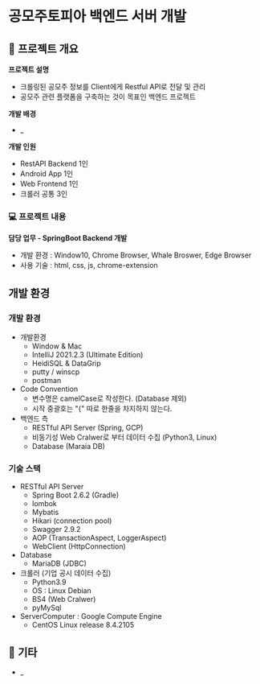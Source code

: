 # 공모주토피아 백엔드 서버 개발

## 📙 프로젝트 개요

**프로젝트 설명**

- 크롤링된 공모주 정보를 Client에게 Restful API로 전달 및 관리
- 공모주 관련 플랫폼을 구축하는 것이 목표인 백엔드 프로젝트

**개발 배경**
- _

**개발 인원**
- RestAPI Backend 1인
- Android App 1인
- Web Frontend 1인
- 크롤러 공통 3인


### 💻 프로젝트 내용

**담당 업무 - SpringBoot Backend 개발**

- 개발 환경 : Window10, Chrome Browser, Whale Broswer, Edge Browser
- 사용 기술 : html, css, js, chrome-extension

## 개발 환경
### 개발 환경
- 개발환경
    - Window & Mac
    - IntelliJ 2021.2.3 (Ultimate Edition)
    - HeidiSQL & DataGrip
    - putty / winscp
    - postman
- Code Convention
    - 변수명은 camelCase로 작성한다. (Database 제외)
    - 시작 중괄호는 "{" 따로 한줄을 차지하지 않는다.
- 백엔드 측
    - RESTful API Server (Spring, GCP)
    - 비동기성 Web Cralwer로 부터 데이터 수집 (Python3, Linux)
    - Database (Maraia DB)


### 기술 스택
- RESTful API Server
    - Spring Boot 2.6.2 (Gradle)
    - lombok
    - Mybatis
    - Hikari (connection pool)
    - Swagger 2.9.2
    - AOP (TransactionAspect, LoggerAspect)
    - WebClient (HttpConnection)
- Database
    - MariaDB (JDBC)
- 크롤러 (기업 공시 데이터 수집)
    - Python3.9
    - OS : Linux Debian
    - BS4 (Web Cralwer)
    - pyMySql
- ServerComputer : Google Compute Engine
    - CentOS Linux release 8.4.2105



## 🎈 기타
- _
